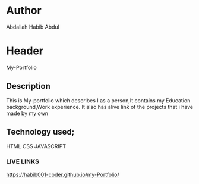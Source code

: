# Author
Abdallah Habib Abdul

# Header
My-Portfolio
## Description
This is My-portfolio which describes I as a person,It contains my Education background,Work experience.
It also has alive link of the projects that i have made by my own
## Technology used;
HTML
CSS
JAVASCRIPT
### LIVE LINKS
https://habib001-coder.github.io/my-Portfolio/


